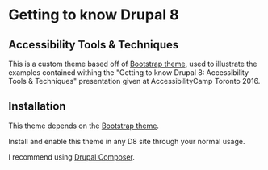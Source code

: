 # Getting to know Drupal 8 
## Accessibility Tools & Techniques
   
This is a custom theme based off of [Bootstrap theme](https://www.drupal.org/project/bootstrap),
used to illustrate the examples contained withing the "Getting to know Drupal 8:
Accessibility Tools & Techniques" presentation given at AccessibilityCamp Toronto 2016.

## Installation
This theme depends on the [Bootstrap theme](https://www.drupal.org/project/bootstrap).

Install and enable this theme in any D8 site through your normal usage. 

I recommend using [Drupal Composer](https://github.com/drupal-composer/drupal-project). 
